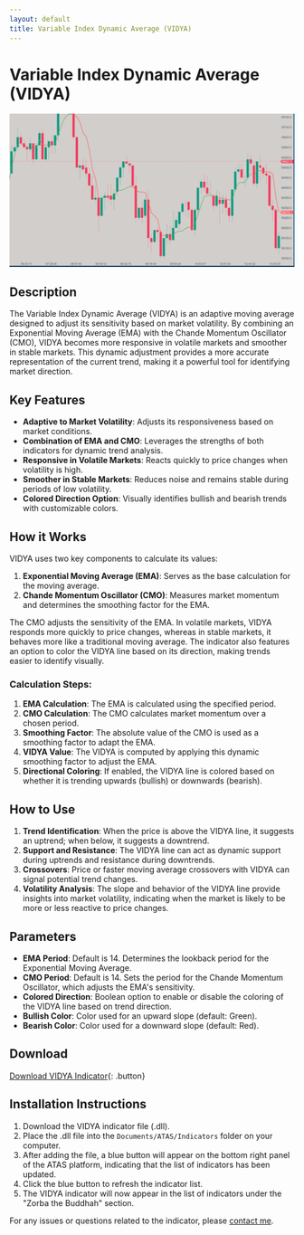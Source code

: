 ```yaml
---
layout: default
title: Variable Index Dynamic Average (VIDYA)
---
```


# Variable Index Dynamic Average (VIDYA)

![VIDYA](../assets/image/vidya-large.png)

## Description

The Variable Index Dynamic Average (VIDYA) is an adaptive moving average designed to adjust its sensitivity based on market volatility. By combining an Exponential Moving Average (EMA) with the Chande Momentum Oscillator (CMO), VIDYA becomes more responsive in volatile markets and smoother in stable markets. This dynamic adjustment provides a more accurate representation of the current trend, making it a powerful tool for identifying market direction.

## Key Features

- **Adaptive to Market Volatility**: Adjusts its responsiveness based on market conditions.
- **Combination of EMA and CMO**: Leverages the strengths of both indicators for dynamic trend analysis.
- **Responsive in Volatile Markets**: Reacts quickly to price changes when volatility is high.
- **Smoother in Stable Markets**: Reduces noise and remains stable during periods of low volatility.
- **Colored Direction Option**: Visually identifies bullish and bearish trends with customizable colors.

## How it Works

VIDYA uses two key components to calculate its values:

1. **Exponential Moving Average (EMA)**: Serves as the base calculation for the moving average.
2. **Chande Momentum Oscillator (CMO)**: Measures market momentum and determines the smoothing factor for the EMA.

The CMO adjusts the sensitivity of the EMA. In volatile markets, VIDYA responds more quickly to price changes, whereas in stable markets, it behaves more like a traditional moving average. The indicator also features an option to color the VIDYA line based on its direction, making trends easier to identify visually.

### Calculation Steps:

1. **EMA Calculation**: The EMA is calculated using the specified period.
2. **CMO Calculation**: The CMO calculates market momentum over a chosen period.
3. **Smoothing Factor**: The absolute value of the CMO is used as a smoothing factor to adapt the EMA.
4. **VIDYA Value**: The VIDYA is computed by applying this dynamic smoothing factor to adjust the EMA.
5. **Directional Coloring**: If enabled, the VIDYA line is colored based on whether it is trending upwards (bullish) or downwards (bearish).

## How to Use

1. **Trend Identification**: When the price is above the VIDYA line, it suggests an uptrend; when below, it suggests a downtrend.
2. **Support and Resistance**: The VIDYA line can act as dynamic support during uptrends and resistance during downtrends.
3. **Crossovers**: Price or faster moving average crossovers with VIDYA can signal potential trend changes.
4. **Volatility Analysis**: The slope and behavior of the VIDYA line provide insights into market volatility, indicating when the market is likely to be more or less reactive to price changes.

## Parameters

- **EMA Period**: Default is 14. Determines the lookback period for the Exponential Moving Average.
- **CMO Period**: Default is 14. Sets the period for the Chande Momentum Oscillator, which adjusts the EMA's sensitivity.
- **Colored Direction**: Boolean option to enable or disable the coloring of the VIDYA line based on trend direction.
- **Bullish Color**: Color used for an upward slope (default: Green).
- **Bearish Color**: Color used for a downward slope (default: Red).

## Download

[Download VIDYA Indicator](../downloads/vidya.dll){: .button}

## Installation Instructions

1. Download the VIDYA indicator file (.dll).
2. Place the .dll file into the `Documents/ATAS/Indicators` folder on your computer.
3. After adding the file, a blue button will appear on the bottom right panel of the ATAS platform, indicating that the list of indicators has been updated.
4. Click the blue button to refresh the indicator list.
5. The VIDYA indicator will now appear in the list of indicators under the "Zorba the Buddhah" section.

For any issues or questions related to the indicator, please [contact me](mailto:zorba.the.buddhah@gmail.com).
